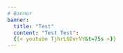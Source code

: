 ```yaml
---
# Banner
banner:
  title: "Test"
  content: "Test Test":
  {{< youtube TjhrL6DvrVY&t=75s >}}
---
```

